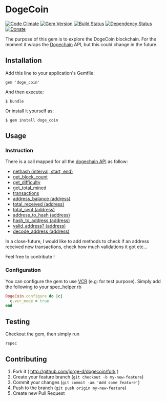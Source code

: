 # DogeCoin

[![Code Climate](https://codeclimate.com/github/jorge-d/dogecoin.png)](https://codeclimate.com/github/jorge-d/dogecoin) [![Gem Version](https://badge.fury.io/rb/doge_coin.png)](http://badge.fury.io/rb/doge_coin) [![Build Status](https://travis-ci.org/jorge-d/dogecoin.png?branch=master)](https://travis-ci.org/jorge-d/dogecoin) [![Dependency Status](https://gemnasium.com/jorge-d/dogecoin.png)](https://gemnasium.com/jorge-d/dogecoin) [![Donate](http://gravaco.in/doge/458641ed4b2725b16edbf0192ca0b2f2.png)](http://gravaco.in/doge/458641ed4b2725b16edbf0192ca0b2f2)

The purpose of this gem is to explore the DogeCoin blockchain.
For the moment it wraps the [Dogechain](http://dogechain.info) API, but this could change in the future.

## Installation

Add this line to your application's Gemfile:

    gem 'doge_coin'

And then execute:

    $ bundle

Or install it yourself as:

    $ gem install doge_coin

## Usage

### Instruction

There is a call mapped for all the [dogechain API](http://dogechain.info/chain/Dogecoin/q) as follow:

* [nethash (interval, start, end)](http://dogechain.info/chain/DogeCoin/q/nethash)
* [get_block_count](http://dogechain.info/chain/DogeCoin/q/getblockcount)
* [get_difficulty](http://dogechain.info/chain/DogeCoin/q/getdifficulty)
* [get_total_mined](http://dogechain.info/chain/DogeCoin/q/totalbc)
* [transactions](http://dogechain.info/chain/DogeCoin/q/transactions)
* [address_balance (address)](http://dogechain.info/chain/DogeCoin/q/addressbalance)
* [total_received (address)](http://dogechain.info/chain/DogeCoin/q/getreceivedbyaddress)
* [total_sent (address)](http://dogechain.info/chain/DogeCoin/q/getsentbyaddress)
* [address_to_hash (address)](http://dogechain.info/chain/DogeCoin/q/addresstohash)
* [hash_to_address (address)](http://dogechain.info/chain/DogeCoin/q/hashtoaddress)
* [valid_address? (address)](http://dogechain.info/chain/DogeCoin/q/checkaddress)
* [decode_address (address)](http://dogechain.info/chain/DogeCoin/q/decode_address)

In a close-future, I would like to add methods to check if an address received new transactions, check how much validations it got etc...

Feel free to contribute !

### Configuration

You can configure the gem to use [VCR](https://github.com/vcr/vcr) (e.g: for test purpose).
Simply add the following to your spec_helper.rb

```ruby
DogeCoin.configure do |c|
  c.vcr_mode = true
end
```

## Testing

Checkout the gem, then simply run
```shell
rspec
```

## Contributing

1. Fork it ( http://github.com/jorge-d/dogecoin/fork )
2. Create your feature branch (`git checkout -b my-new-feature`)
3. Commit your changes (`git commit -am 'Add some feature'`)
4. Push to the branch (`git push origin my-new-feature`)
5. Create new Pull Request

